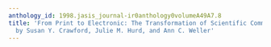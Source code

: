 ```yaml
---
anthology_id: 1998.jasis_journal-ir0anthology0volumeA49A7.8
title: 'From Print to Electronic: The Transformation of Scientific Communication,
  by Susan Y. Crawford, Julie M. Hurd, and Ann C. Weller'
---
```

